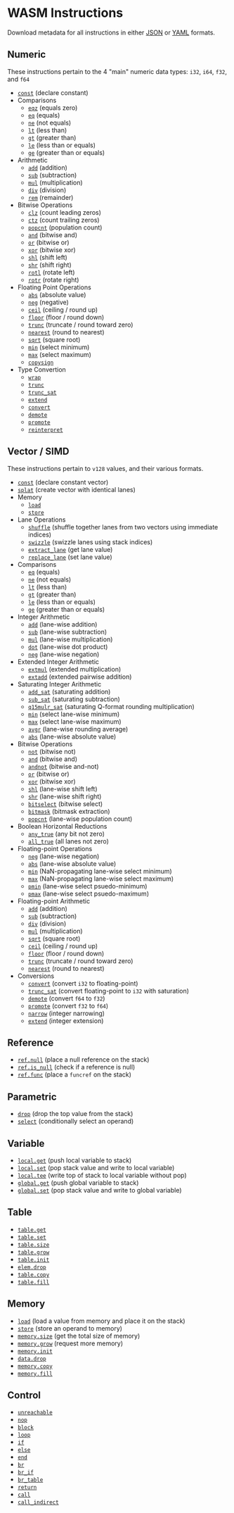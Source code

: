 
# WASM Instructions

Download metadata for all instructions in either [JSON](./instructions?format=json) or [YAML](./instructions?format=yaml) formats.

## Numeric

These instructions pertain to the 4 "main" numeric data types: `i32`, `i64`, `f32`, and `f64`

- [`const`](./numeric/const.md) (declare constant)
- Comparisons
  - [`eqz`](./numeric/eqz.md) (equals zero)
  - [`eq`](./numeric/eq.md) (equals)
  - [`ne`](./numeric/ne.md) (not equals)
  - [`lt`](./numeric/lt.md) (less than)
  - [`gt`](./numeric/gt.md) (greater than)
  - [`le`](./numeric/le.md) (less than or equals)
  - [`ge`](./numeric/ge.md) (greater than or equals)
- Arithmetic
  - [`add`](./numeric/add.md) (addition)
  - [`sub`](./numeric/sub.md) (subtraction)
  - [`mul`](./numeric/mul.md) (multiplication)
  - [`div`](./numeric/div.md) (division)
  - [`rem`](./numeric/rem.md) (remainder)
- Bitwise Operations
  - [`clz`](./numeric/clz.md) (count leading zeros)
  - [`ctz`](./numeric/ctz.md) (count trailing zeros)
  - [`popcnt`](./numeric/popcnt.md) (population count)
  - [`and`](./numeric/and.md) (bitwise and)
  - [`or`](./numeric/or.md) (bitwise or)
  - [`xor`](./numeric/xor.md) (bitwise xor)
  - [`shl`](./numeric/shl.md) (shift left)
  - [`shr`](./numeric/shr.md) (shift right)
  - [`rotl`](./numeric/rotl.md) (rotate left)
  - [`rotr`](./numeric/rotr.md) (rotate right)
- Floating Point Operations
  - [`abs`](./numeric/abs.md) (absolute value)
  - [`neg`](./numeric/neg.md) (negative)
  - [`ceil`](./numeric/ceil.md) (ceiling / round up)
  - [`floor`](./numeric/floor.md) (floor / round down)
  - [`trunc`](./numeric/f.trunc.md) (truncate / round toward zero)
  - [`nearest`](./numeric/nearest.md) (round to nearest)
  - [`sqrt`](./numeric/sqrt.md) (square root)
  - [`min`](./numeric/min.md) (select minimum)
  - [`max`](./numeric/max.md) (select maximum)
  - [`copysign`](./numeric/copysign.md)
- Type Convertion
  - [`wrap`](./numeric/wrap.md)
  - [`trunc`](./numeric/i.trunc.md)
  - [`trunc_sat`](./numeric/trunc_sat.md)
  - [`extend`](./numeric/extend.md)
  - [`convert`](./numeric/convert.md)
  - [`demote`](./numeric/demote.md)
  - [`promote`](./numeric/promote.md)
  - [`reinterpret`](./numeric/reinterpret.md)


## Vector / SIMD

These instructions pertain to `v128` values, and their various formats.

<!-- https://github.com/WebAssembly/simd/blob/main/proposals/simd/SIMD.md -->

- [`const`](./simd/const.md) (declare constant vector)
- [`splat`](./simd/splat.md) (create vector with identical lanes)
- Memory
  - [`load`](./simd/load.md)
  - [`store`](./simd/store.md)
- Lane Operations
  - [`shuffle`](./simd/shuffle.md) (shuffle together lanes from two vectors using immediate indices)
  - [`swizzle`](./simd/swizzle.md) (swizzle lanes using stack indices)
  - [`extract_lane`](./simd/extract_lane.md) (get lane value)
  - [`replace_lane`](./simd/replace_lane.md) (set lane value)
- Comparisons
  - [`eq`](./simd/eq.md) (equals)
  - [`ne`](./simd/ne.md) (not equals)
  - [`lt`](./simd/lt.md) (less than)
  - [`gt`](./simd/gt.md) (greater than)
  - [`le`](./simd/le.md) (less than or equals)
  - [`ge`](./simd/ge.md) (greater than or equals)
- Integer Arithmetic
  - [`add`](./simd/i.add.md) (lane-wise addition)
  - [`sub`](./simd/i.sub.md) (lane-wise subtraction)
  - [`mul`](./simd/i.mul.md) (lane-wise multiplication)
  - [`dot`](./simd/dot.md) (lane-wise dot product)
  - [`neg`](./simd/i.neg.md) (lane-wise negation)
- Extended Integer Arithmetic
  - [`extmul`](./simd/extmul.md) (extended multiplication)
  - [`extadd`](./simd/extadd.md) (extended pairwise addition)
- Saturating Integer Arithmetic
  - [`add_sat`](./simd/add_sat.md) (saturating addition)
  - [`sub_sat`](./simd/sub_sat.md) (saturating subtraction)
  - [`q15mulr_sat`](./simd/q15mulr_sat.md) (saturating Q-format rounding multiplication)
  - [`min`](./simd/i.min.md) (select lane-wise minimum)
  - [`max`](./simd/i.max.md) (select lane-wise maximum)
  - [`avgr`](./simd/avgr.md) (lane-wise rounding average)
  - [`abs`](./simd/i.abs.md) (lane-wise absolute value)
- Bitwise Operations
  - [`not`](./simd/not.md) (bitwise not)
  - [`and`](./simd/and.md) (bitwise and)
  - [`andnot`](./simd/andnot.md) (bitwise and-not)
  - [`or`](./simd/or.md) (bitwise or)
  - [`xor`](./simd/xor.md) (bitwise xor)
  - [`shl`](./simd/shl.md) (lane-wise shift left)
  - [`shr`](./simd/shr.md) (lane-wise shift right)
  - [`bitselect`](./simd/bitselect.md) (bitwise select)
  - [`bitmask`](./simd/bitmask.md) (bitmask extraction)
  - [`popcnt`](./simd/popcnt.md) (lane-wise population count)
- Boolean Horizontal Reductions
  - [`any_true`](./simd/any_true.md) (any bit not zero)
  - [`all_true`](./simd/all_true.md) (all lanes not zero)
- Floating-point Operations
  - [`neg`](./simd/f.neg.md) (lane-wise negation)
  - [`abs`](./simd/f.abs.md) (lane-wise absolute value)
  - [`min`](./simd/f.min.md) (NaN-propagating lane-wise select minimum)
  - [`max`](./simd/f.max.md) (NaN-propagating lane-wise select maximum)
  - [`pmin`](./simd/pmin.md) (lane-wise select psuedo-minimum)
  - [`pmax`](./simd/pmax.md) (lane-wise select psuedo-maximum)
- Floating-point Arithmetic
  - [`add`](./simd/f.add.md) (addition)
  - [`sub`](./simd/f.sub.md) (subtraction)
  - [`div`](./simd/f.div.md) (division)
  - [`mul`](./simd/f.mul.md) (multiplication)
  - [`sqrt`](./simd/f.sqrt.md) (square root)
  - [`ceil`](./simd/ceil.md) (ceiling / round up)
  - [`floor`](./simd/floor.md) (floor / round down)
  - [`trunc`](./simd/trunc.md) (truncate / round toward zero)
  - [`nearest`](./simd/nearest.md) (round to nearest)
- Conversions
  - [`convert`](./simd/convert.md) (convert `i32` to floating-point)
  - [`trunc_sat`](./simd/trunc_sat.md) (convert floating-point to `i32` with saturation)
  - [`demote`](./simd/demote.md) (convert `f64` to `f32`)
  - [`promote`](./simd/promote.md) (convert `f32` to `f64`)
  - [`narrow`](./simd/narrow.md) (integer narrowing)
  - [`extend`](./simd/extend.md) (integer extension)

## Reference

- [`ref.null`](./reference/null.md) (place a null reference on the stack)
- [`ref.is_null`](./reference/is_null.md) (check if a reference is null)
- [`ref.func`](./reference/func.md) (place a `funcref` on the stack)

## Parametric

- [`drop`](./parametric/drop.md) (drop the top value from the stack)
- [`select`](./parametric/select.md) (conditionally select an operand)

## Variable

- [`local.get`](./variable/local.get.md) (push local variable to stack)
- [`local.set`](./variable/local.set.md) (pop stack value and write to local variable)
- [`local.tee`](./variable/local.tee.md) (write top of stack to local variable without pop)
- [`global.get`](./variable/global.get.md) (push global variable to stack)
- [`global.set`](./variable/global.set.md) (pop stack value and write to global variable)

## Table

- [`table.get`](./table/table.get.md)
- [`table.set`](./table/table.set.md)
- [`table.size`](./table/table.size.md)
- [`table.grow`](./table/table.grow.md)
- [`table.init`](./table/table.init.md)
- [`elem.drop`](./table/elem.drop.md)
- [`table.copy`](./table/table.copy.md)
- [`table.fill`](./table/table.fill.md)

## Memory

- [`load`](./memory/load.md) (load a value from memory and place it on the stack)
- [`store`](./memory/store.md) (store an operand to memory)
- [`memory.size`](./memory/memory.size.md) (get the total size of memory)
- [`memory.grow`](./memory/memory.grow.md) (request more memory)
- [`memory.init`](./memory/memory.init.md)
- [`data.drop`](./memory/data.drop.md)
- [`memory.copy`](./memory/memory.copy.md)
- [`memory.fill`](./memory/memory.fill.md)

## Control

- [`unreachable`](./control-flow/unreachable.md)
- [`nop`](./control-flow/nop.md)
- [`block`](./control-flow/block.md)
- [`loop`](./control-flow/loop.md)
- [`if`](./control-flow/if.md)
- [`else`](./control-flow/else.md)
- [`end`](./control-flow/end.md)
- [`br`](./control-flow/br.md)
- [`br_if`](./control-flow/br_if.md)
- [`br_table`](./control-flow/br_table.md)
- [`return`](./control-flow/return.md)
- [`call`](./control-flow/call.md)
- [`call_indirect`](./control-flow/call_indirect.md)

